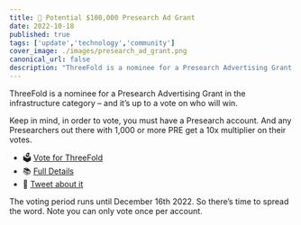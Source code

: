 ```yaml
---
title: 🚨 Potential $100,000 Presearch Ad Grant 
date: 2022-10-18
published: true
tags: ['update','technology','community']
cover_image: ./images/presearch_ad_grant.png
canonical_url: false
description: "ThreeFold is a nominee for a Presearch Advertising Grant in the infrastructure category – and it’s up to a vote on who will win."
---
```


ThreeFold is a nominee for a Presearch Advertising Grant in the infrastructure category – and it’s up to a vote on who will win.

Keep in mind, in order to vote, you must have a Presearch account. And any Presearchers out there with 1,000 or more PRE get a 10x multiplier on their votes.

* 🗳 [Vote for ThreeFold](https://presearch.com/vote/GrantVote)
* 📚 [Full Details](https://news.presearch.io/presearch-advertising-grant-vote-5bef874423a7)
* 🐥 [Tweet about it](https://twitter.com/threefold_io/status/1582433803464675328)

The voting period runs until December 16th 2022. So there’s time to spread the word. Note you can only vote once per account.

